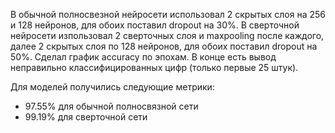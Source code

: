 В обычной полносвезной нейросети использовал 2 скрытых слоя на 256 и 128 нейронов, для обоих поставил dropоut на 30%.
В сверточной нейросети изпользовал 2 сверточных слоя и maxpooling после каждого, далее 2 скрытых слоя по 128 нейронов, для обоих поставил dropоut на 50%.
Сделал график accuracy по эпохам. В конце есть вывод неправильно классифицированных цифр (только первые 25 штук).

Для моделей получились следующие метрики:
- 97.55% для обычной полносвязной сети
- 99.19% для сверточной сети
